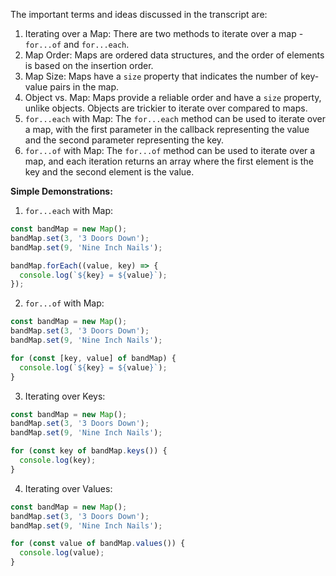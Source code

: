 The important terms and ideas discussed in the transcript are:

1. Iterating over a Map: There are two methods to iterate over a map - `for...of` and `for...each`.
2. Map Order: Maps are ordered data structures, and the order of elements is based on the insertion order.
3. Map Size: Maps have a `size` property that indicates the number of key-value pairs in the map.
4. Object vs. Map: Maps provide a reliable order and have a `size` property, unlike objects. Objects are trickier to iterate over compared to maps.
5. `for...each` with Map: The `for...each` method can be used to iterate over a map, with the first parameter in the callback representing the value and the second parameter representing the key.
6. `for...of` with Map: The `for...of` method can be used to iterate over a map, and each iteration returns an array where the first element is the key and the second element is the value.

**Simple Demonstrations:**

1. `for...each` with Map:
```javascript
const bandMap = new Map();
bandMap.set(3, '3 Doors Down');
bandMap.set(9, 'Nine Inch Nails');

bandMap.forEach((value, key) => {
  console.log(`${key} = ${value}`);
});
```

2. `for...of` with Map:
```javascript
const bandMap = new Map();
bandMap.set(3, '3 Doors Down');
bandMap.set(9, 'Nine Inch Nails');

for (const [key, value] of bandMap) {
  console.log(`${key} = ${value}`);
}
```

3. Iterating over Keys:
```javascript
const bandMap = new Map();
bandMap.set(3, '3 Doors Down');
bandMap.set(9, 'Nine Inch Nails');

for (const key of bandMap.keys()) {
  console.log(key);
}
```

4. Iterating over Values:
```javascript
const bandMap = new Map();
bandMap.set(3, '3 Doors Down');
bandMap.set(9, 'Nine Inch Nails');

for (const value of bandMap.values()) {
  console.log(value);
}
```